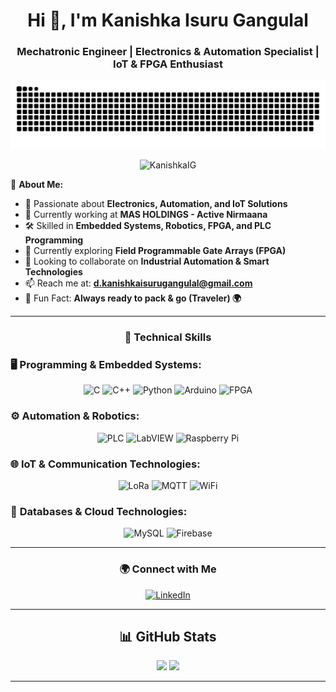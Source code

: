 <h1 align="center">Hi 👋, I'm Kanishka Isuru Gangulal</h1>
<h3 align="center">Mechatronic Engineer | Electronics & Automation Specialist | IoT & FPGA Enthusiast</h3>

<p align="center">
  <img  src="https://raw.githubusercontent.com/Elanza-48/Elanza-48/main/resources/img/github-contribution-grid-snake.svg"
    alt="example" />
</p>

<p align="center"> <img src="https://komarev.com/ghpvc/?username=KanishkaIG&label=Profile%20views&color=0e75b6&style=flat" alt="KanishkaIG" /> </p>

🚀 **About Me:**
- 🔬 Passionate about **Electronics, Automation, and IoT Solutions**  
- 🔭 Currently working at **MAS HOLDINGS - Active Nirmaana**  
- 🛠️ Skilled in **Embedded Systems, Robotics, FPGA, and PLC Programming**  
- 🌱 Currently exploring **Field Programmable Gate Arrays (FPGA)**  
- 🤝 Looking to collaborate on **Industrial Automation & Smart Technologies**  
- 📫 Reach me at: **d.kanishkaisurugangulal@gmail.com**  
- 🎯 Fun Fact: **Always ready to pack & go (Traveler) 🌍**

---

<h3 align="center">🔧 Technical Skills</h3>

### 🖥️ **Programming & Embedded Systems:**
<p align="center">
  <img src="https://img.shields.io/badge/C-00599C.svg?style=for-the-badge&logo=c&logoColor=white" alt="C"/>
  <img src="https://img.shields.io/badge/C++-00599C.svg?style=for-the-badge&logo=c%2B%2B&logoColor=white" alt="C++"/>
  <img src="https://img.shields.io/badge/Python-3776AB.svg?style=for-the-badge&logo=python&logoColor=white" alt="Python"/>
  <img src="https://img.shields.io/badge/Arduino-00979D.svg?style=for-the-badge&logo=arduino&logoColor=white" alt="Arduino"/>
  <img src="https://img.shields.io/badge/FPGA-0082FC.svg?style=for-the-badge&logo=intel&logoColor=white" alt="FPGA"/>
</p>

### ⚙️ **Automation & Robotics:**
<p align="center">
  <img src="https://img.shields.io/badge/PLC%20Programming-FF5733.svg?style=for-the-badge&logo=siemens&logoColor=white" alt="PLC"/>
  <img src="https://img.shields.io/badge/LabVIEW-FFDD33.svg?style=for-the-badge&logo=ni&logoColor=black" alt="LabVIEW"/>
  <img src="https://img.shields.io/badge/Raspberry%20Pi-C51A4A.svg?style=for-the-badge&logo=raspberrypi&logoColor=white" alt="Raspberry Pi"/>
</p>

### 🌐 **IoT & Communication Technologies:**
<p align="center">
  <img src="https://img.shields.io/badge/LoRa-000000.svg?style=for-the-badge&logo=semtech&logoColor=white" alt="LoRa"/>
  <img src="https://img.shields.io/badge/MQTT-660099.svg?style=for-the-badge&logo=eclipse&logoColor=white" alt="MQTT"/>
  <img src="https://img.shields.io/badge/WiFi-0082FC.svg?style=for-the-badge&logo=wifi&logoColor=white" alt="WiFi"/>
</p>

### 💾 **Databases & Cloud Technologies:**
<p align="center">
  <img src="https://img.shields.io/badge/MySQL-4479A1.svg?style=for-the-badge&logo=mysql&logoColor=white" alt="MySQL"/>
  <img src="https://img.shields.io/badge/Firebase-FFCA28.svg?style=for-the-badge&logo=firebase&logoColor=black" alt="Firebase"/>
</p>

---

<h3 align="center">🌍 Connect with Me</h3>
<div align="center">
  <a href="https://linkedin.com/in/kanishka-isuru-gangulal-8b8746154/">
    <img src="https://img.shields.io/badge/LinkedIn-0A66C2.svg?style=for-the-badge&logo=linkedin&logoColor=white" alt="LinkedIn"/>
  </a>
</div>

---

<div align="center">
<h2 align="center">📊 GitHub Stats</h2> 

[![](https://github-readme-stats.vercel.app/api?username=KanishkaIG&show_icons=true&theme=tokyonight&hide_border=true&locale=en)](https://github.com/KanishkaIG)
[![](https://github-readme-streak-stats.herokuapp.com/?user=KanishkaIG&theme=material-palenight)](https://github.com/KanishkaIG)
</div>

---
